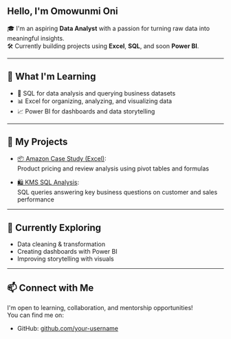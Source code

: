 ## Hello, I'm Omowunmi Oni 

🎓 I'm an aspiring **Data Analyst** with a passion for turning raw data into meaningful insights.  
🛠️ Currently building projects using **Excel**, **SQL**, and soon **Power BI**.

---

## 🧠 What I'm Learning

- 📌 SQL for data analysis and querying business datasets  
- 📊 Excel for organizing, analyzing, and visualizing data  
- 📈 Power BI for dashboards and data storytelling

---

## 📁 My Projects

- [📦 Amazon Case Study (Excel)](https://github.com/your-username/dsa-amazon-case-study):  
  Product pricing and review analysis using pivot tables and formulas

- [🛍️ KMS SQL Analysis](https://github.com/your-username/kms-sql-project):  
  SQL queries answering key business questions on customer and sales performance

---

## 🌱 Currently Exploring

- Data cleaning & transformation  
- Creating dashboards with Power BI  
- Improving storytelling with visuals

---

## 📫 Connect with Me

I'm open to learning, collaboration, and mentorship opportunities!  
You can find me on:
- GitHub: [github.com/your-username](https://github.com/your-OmowunmiOni)
